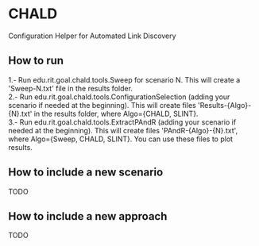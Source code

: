 # CHALD
Configuration Helper for Automated Link Discovery

## How to run
1.- Run edu.rit.goal.chald.tools.Sweep for scenario N. This will create a 'Sweep-N.txt' file in the results folder. <br>
2.- Run edu.rit.goal.chald.tools.ConfigurationSelection (adding your scenario if needed at the beginning). This will create files 'Results-{Algo}-{N}.txt' in the results folder, where Algo={CHALD, SLINT}. <br>
3.- Run edu.rit.goal.chald.tools.ExtractPAndR (adding your scenario if needed at the beginning). This will create files 'PAndR-{Algo}-{N}.txt', where Algo={Sweep, CHALD, SLINT}. You can use these files to plot results. <br>

## How to include a new scenario
TODO

## How to include a new approach
TODO
